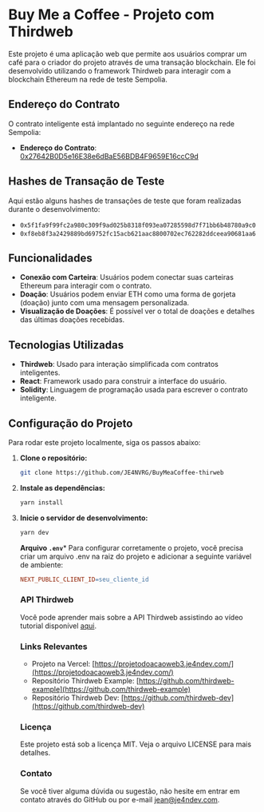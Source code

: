 # Buy Me a Coffee - Projeto com Thirdweb

Este projeto é uma aplicação web que permite aos usuários comprar um café para o criador do projeto através de uma transação blockchain. Ele foi desenvolvido utilizando o framework Thirdweb para interagir com a blockchain Ethereum na rede de teste Sempolia.

## Endereço do Contrato

O contrato inteligente está implantado no seguinte endereço na rede Sempolia:

- **Endereço do Contrato**: [0x27642B0D5e16E38e6dBaE56BDB4F9659E16ccC9d](https://base-sepolia.blockscout.com/address/0x27642B0D5e16E38e6dBaE56BDB4F9659E16ccC9d)

## Hashes de Transação de Teste

Aqui estão alguns hashes de transações de teste que foram realizadas durante o desenvolvimento:

- `0x5f1fa9f99fc2a980c309f9ad025b8318f093ea07285598d7f71bb6b48780a9c0`
- `0xf8eb8f3a2429889bd69752fc15acb621aac8800702ec762282ddceea90681aa6`

## Funcionalidades

- **Conexão com Carteira**: Usuários podem conectar suas carteiras Ethereum para interagir com o contrato.
- **Doação**: Usuários podem enviar ETH como uma forma de gorjeta (doação) junto com uma mensagem personalizada.
- **Visualização de Doações**: É possível ver o total de doações e detalhes das últimas doações recebidas.

## Tecnologias Utilizadas

- **Thirdweb**: Usado para interação simplificada com contratos inteligentes.
- **React**: Framework usado para construir a interface do usuário.
- **Solidity**: Linguagem de programação usada para escrever o contrato inteligente.

## Configuração do Projeto

Para rodar este projeto localmente, siga os passos abaixo:

1. **Clone o repositório:**
   ```bash
   git clone https://github.com/JE4NVRG/BuyMeaCoffee-thirweb
   ```

2. **Instale as dependências:**

   ```bash
   yarn install
   ```
3. **Inicie o servidor de desenvolvimento:**   
   ```bash
   yarn dev
   ```

   **Arquivo `.env`***
   Para configurar corretamente o projeto, você precisa criar um arquivo .env na raiz do projeto e adicionar a seguinte variável de ambiente:

   ```makefile
   NEXT_PUBLIC_CLIENT_ID=seu_cliente_id
   ```

   ### API Thirdweb

   Você pode aprender mais sobre a API Thirdweb assistindo ao vídeo tutorial disponível [aqui](https://www.youtube.com/watch?v=n7zo7-DMRmQ).

   ### Links Relevantes

   - Projeto na Vercel: [https://projetodoacaoweb3.je4ndev.com/](https://projetodoacaoweb3.je4ndev.com/)
   - Repositório Thirdweb Example: [https://github.com/thirdweb-example](https://github.com/thirdweb-example)
   - Repositório Thirdweb Dev: [https://github.com/thirdweb-dev](https://github.com/thirdweb-dev)

   ### Licença

   Este projeto está sob a licença MIT. Veja o arquivo LICENSE para mais detalhes.

   ### Contato

   Se você tiver alguma dúvida ou sugestão, não hesite em entrar em contato através do GitHub ou por e-mail jean@je4ndev.com.
